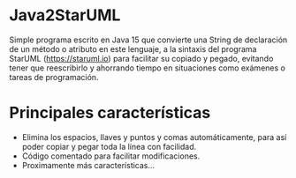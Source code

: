 # Java2StarUML
Simple programa escrito en Java 15 que convierte una String de declaración de un método o atributo en este lenguaje, a la sintaxis del programa StarUML (https://staruml.io) para facilitar su copiado y pegado, evitando tener que reescribirlo y ahorrando tiempo en situaciones como exámenes o tareas de programación.

# Principales características
- Elimina los espacios, llaves y puntos y comas automáticamente, para así poder copiar y pegar toda la línea con facilidad.
- Código comentado para facilitar modificaciones.
- Proximamente más características...
